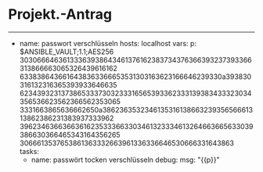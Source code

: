 # Projekt.-Antrag
---
- name: passwort verschlüsseln
  hosts: localhost
  vars:
    p: 
          $ANSIBLE_VAULT;1.1;AES256
          30306664636133363938643461376162383734376366393237393366313866663065326439616162
          6338386436616438363366653531303163623166646239330a393830316132316365393933646635
          62343932313738653337303233316565393362333139383433323034356536623562366562353065
          3331663865636662650a386236353234613531613866323935656661313862386231383937333962
          39623463663663616235333663303461323334613264663665633039386630366465343164356265
          3066613537653861363332663961336336646530666331643863  
  tasks:
    - name: passwört tocken verschlüsseln
      debug:
        msg: "{{p}}"
